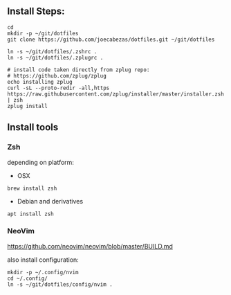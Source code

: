 ## Install Steps:

```
cd
mkdir -p ~/git/dotfiles
git clone https://github.com/joecabezas/dotfiles.git ~/git/dotfiles

ln -s ~/git/dotfiles/.zshrc .
ln -s ~/git/dotfiles/.zplugrc .

# install code taken directly from zplug repo:
# https://github.com/zplug/zplug
echo installing zplug
curl -sL --proto-redir -all,https https://raw.githubusercontent.com/zplug/installer/master/installer.zsh | zsh
zplug install
```

## Install tools

### Zsh

depending on platform:

* OSX
```
brew install zsh
```

* Debian and derivatives
```
apt install zsh
```

### NeoVim

https://github.com/neovim/neovim/blob/master/BUILD.md

also install configuration:
```
mkdir -p ~/.config/nvim
cd ~/.config/
ln -s ~/git/dotfiles/config/nvim .
```
